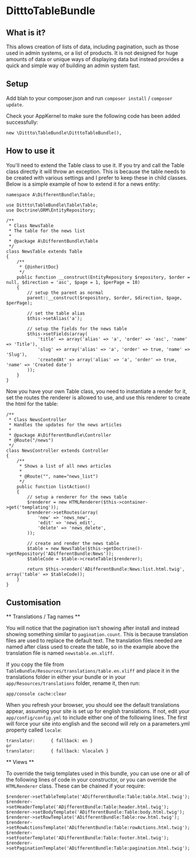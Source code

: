 DitttoTableBundle
=================

What is it?
-----------

This allows creation of lists of data, including pagination, such as those used in admin systems, or a list of
products. It is not designed for huge amounts of data or unique ways of displaying data but instead provides a quick
and simple way of building an admin system fast.


Setup
-----

Add blah to your composer.json and run `composer install` / `composer update`.

Check your AppKernel to make sure the following code has been added successfully:

    new \Dittto\TableBundle\DitttoTableBundle(),


How to use it
-------------

You'll need to extend the Table class to use it. If you try and call the Table class directly it will throw an
exception. This is because the table needs to be created with various settings and I prefer to keep these in child
classes. Below is a simple example of how to extend it for a news entity:

    namespace A\DifferentBundle\Table;

    use Dittto\TableBundle\Table\Table;
    use Doctrine\ORM\EntityRepository;

    /**
     * Class NewsTable
     * The table for the news list
     *
     * @package A\DifferentBundle\Table
     */
    class NewsTable extends Table
    {
        /**
         * {@inheritDoc}
         */
        public function __construct(EntityRepository $repository, $order = null, $direction = 'asc', $page = 1, $perPage = 10)
        {
            // setup the parent as normal
            parent::__construct($repository, $order, $direction, $page, $perPage);

            // set the table alias
            $this->setAlias('a');

            // setup the fields for the news table
            $this->setFields(array(
                'title' => array('alias' => 'a', 'order' => 'asc', 'name' => 'Title'),
                'slug' => array('alias' => 'a', 'order' => true, 'name' => 'Slug'),
                'createdAt' => array('alias' => 'a', 'order' => true, 'name' => 'Created date')
            ));
        }
    }


Now you have your own Table class, you need to instantiate a render for it, set the routes the renderer is allowed
to use, and use this renderer to create the html for the table:

    /**
     * Class NewsController
     * Handles the updates for the news articles
     *
     * @package A\DifferentBundle\Controller
     * @Route("/news")
     */
    class NewsController extends Controller
    {
        /**
         * Shows a list of all news articles
         *
         * @Route("", name="news_list")
         */
        public function listAction()
        {
            // setup a renderer for the news table
            $renderer = new HTMLRenderer($this->container->get('templating'));
            $renderer->setRoutes(array(
                'new' => 'news_new',
                'edit' => 'news_edit',
                'delete' => 'news_delete',
            ));

            // create and render the news table
            $table = new NewsTable($this->getDoctrine()->getRepository('ADifferentBundle:News'));
            $tableCode = $table->createTable($renderer);

            return $this->render('ADifferentBundle:News:list.html.twig', array('table' => $tableCode));
        }
    }


Customisation
-------------

** Translations / Tag names **

You will notice that the pagination isn't showing after install and instead showing something similar to
`pagination.count`. This is because translation files are used to replace the default text. The translation files needed
are named after class used to create the table, so in the example above the translation file is named
`newstable.en.xliff`.

If you copy the file from `TableBundle/Resources/translations/table.en.xliff` and place it in the translations folder
in either your bundle or in your `app/Resources/translations` folder, rename it, then run:

    app/console cache:clear

When you refresh your browser, you should see the default translations appear, assuming your site is set up for
english translations. If not, edit your `app/config/config.yml` to include either one of the following lines. The first
will force your site into english and the second will rely on a parameters.yml property called `locale`:

    translator:      { fallback: en }
    or
    translator:      { fallback: %locale% }


** Views **

To override the twig templates used in this bundle, you can use one or all of the following lines of code in your
constructor, or you can override the `HTMLRenderer` class. These can be chained if your require:

    $renderer->setTableTemplate('ADifferentBundle:Table:table.html.twig');
    $renderer->setHeaderTemplate('ADifferentBundle:Table:header.html.twig');
    $renderer->setBodyTemplate('ADifferentBundle:Table:body.html.twig');
    $renderer->setRowTemplate('ADifferentBundle:Table:row.html.twig');
    $renderer->setRowActionsTemplate('ADifferentBundle:Table:rowActions.html.twig');
    $renderer->setFooterTemplate('ADifferentBundle:Table:footer.html.twig');
    $renderer->setPaginationTemplate('ADifferentBundle:Table:pagination.html.twig');